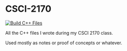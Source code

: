 # CSCI-2170

[![Build C++ Files](https://github.com/mmattbtw/CSCI-2170/actions/workflows/build.yml/badge.svg)](https://github.com/mmattbtw/CSCI-2170/actions/workflows/build.yml)

All the C++ files I wrote during my CSCI 2170 class.

Used mostly as notes or proof of concepts or whatever.
